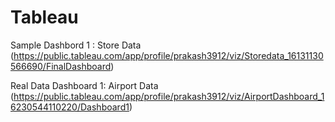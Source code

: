 # Tableau


Sample Dashbord 1 : Store Data (https://public.tableau.com/app/profile/prakash3912/viz/Storedata_16131130566690/FinalDashboard)

Real Data Dashboard 1: Airport Data (https://public.tableau.com/app/profile/prakash3912/viz/AirportDashboard_16230544110220/Dashboard1)
